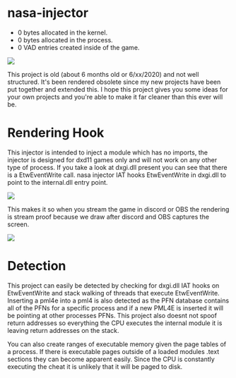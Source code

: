 # nasa-injector

- 0 bytes allocated in the kernel.
- 0 bytes allocated in the process.
- 0 VAD entries created inside of the game.

<img src="https://githacks.org/nasa-tech/nasa-injector/raw/c5694cf86f627b55196e9badb1fbb1357e9c89b5/unknown.png"/>

This project is old (about 6 months old or 6/xx/2020) and not well structured. It's been rendered obsolete since my new projects have been put together and extended this. I hope this project gives you some ideas for your own projects and you're able to make it far cleaner than this ever will be.

# Rendering Hook

This injector is intended to inject a module which has no imports, the injector is designed for dxd11 games only and will not work on any other type of
process. If you take a look at dxgi.dll present you can see that there is a EtwEventWrite call. nasa injector IAT hooks EtwEventWrite in dxgi.dll
to point to the internal.dll entry point.

<img src="https://imgur.com/n6BJhJj.png"/>

This makes it so when you stream the game in discord or OBS the rendering is stream proof because we draw after discord and OBS captures the screen.

<img src="https://imgur.com/dWgargZ.png"/>

# Detection

This project can easily be detected by checking for dxgi.dll IAT hooks on EtwEventWrite and stack walking of threads that execute EtwEventWrite. Inserting
a pml4e into a pml4 is also detected as the PFN database contains all of the PFNs for a specific process and if a new PML4E is inserted it will
be pointing at other processes PFNs. This project also doesnt not spoof return addresses so everything the CPU executes the internal module it is leaving
return addresses on the stack. 

You can also create ranges of executable memory given the page tables of a process. If there is executable pages outside of a loaded modules .text sections
they can become apparent easily. Since the CPU is constantly executing the cheat it is unlikely that it will be paged to disk. 